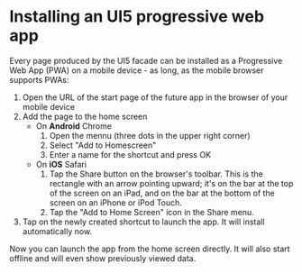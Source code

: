 # Installing an UI5 progressive web app

Every page produced by the UI5 facade can be installed as a Progressive Web App (PWA) on a mobile device - as long, as the mobile browser supports PWAs:

1. Open the URL of the start page of the future app in the browser of your mobile device
2. Add the page to the home screen
	- On **Android** Chrome
		1. Open the mennu (three dots in the upper right corner)
		2. Select "Add to Homescreen"
		3. Enter a name for the shortcut and press OK
	- On **iOS** Safari
		1. Tap the Share button on the browser's toolbar. This is the rectangle with an arrow pointing upward; it's on the bar at the top of the screen on an iPad, and on the bar at the bottom of the screen on an iPhone or iPod Touch.
		2. Tap the "Add to Home Screen" icon in the Share menu.
3. Tap on the newly created shortcut to launch the app. It will install automatically now.

Now you can launch the app from the home screen directly. It will also start offline and will even show previously viewed data.


